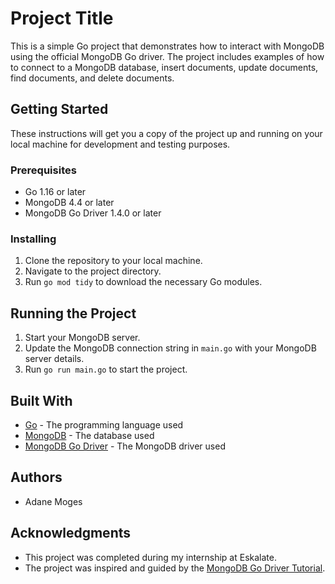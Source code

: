# Project Title

This is a simple Go project that demonstrates how to interact with MongoDB using the official MongoDB Go driver. The project includes examples of how to connect to a MongoDB database, insert documents, update documents, find documents, and delete documents.

## Getting Started

These instructions will get you a copy of the project up and running on your local machine for development and testing purposes.

### Prerequisites

- Go 1.16 or later
- MongoDB 4.4 or later
- MongoDB Go Driver 1.4.0 or later

### Installing

1. Clone the repository to your local machine.
2. Navigate to the project directory.
3. Run `go mod tidy` to download the necessary Go modules.

## Running the Project

1. Start your MongoDB server.
2. Update the MongoDB connection string in `main.go` with your MongoDB server details.
3. Run `go run main.go` to start the project.

## Built With

- [Go](https://golang.org/) - The programming language used
- [MongoDB](https://www.mongodb.com/) - The database used
- [MongoDB Go Driver](https://github.com/mongodb/mongo-go-driver) - The MongoDB driver used

## Authors

- Adane Moges


## Acknowledgments

- This project was completed during my internship at Eskalate.
- The project was inspired and guided by the [MongoDB Go Driver Tutorial](https://www.mongodb.com/blog/post/mongodb-go-driver-tutorial).
